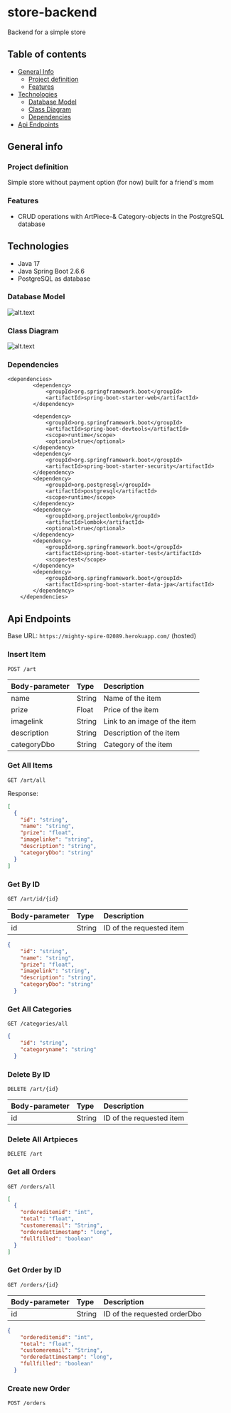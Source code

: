 # store-backend

Backend for a simple store

## Table of contents

* [General Info](#general-info)
    * [Project definition](#project-definition)
    * [Features](#features)
* [Technologies](#technologies)
    * [Database Model](#database-model)
    * [Class Diagram](#class-diagram)
    * [Dependencies](#dependencies)
* [Api Endpoints](#api-endpoints)

## General info

### Project definition

Simple store without payment option (for now) built for a friend's mom

### Features

- CRUD operations with ArtPiece-& Category-objects in the PostgreSQL database

## Technologies

- Java 17
- Java Spring Boot 2.6.6
- PostgreSQL as database

### Database Model

![alt.text](./src/main/resources/static/DatabaseModel.png)

### Class Diagram

![alt.text](./src/main/resources/static/ShopBackendClassdiagram.png)

### Dependencies

```
<dependencies>
		<dependency>
			<groupId>org.springframework.boot</groupId>
			<artifactId>spring-boot-starter-web</artifactId>
		</dependency>

		<dependency>
			<groupId>org.springframework.boot</groupId>
			<artifactId>spring-boot-devtools</artifactId>
			<scope>runtime</scope>
			<optional>true</optional>
		</dependency>
		<dependency>
			<groupId>org.springframework.boot</groupId>
			<artifactId>spring-boot-starter-security</artifactId>
		</dependency>
		<dependency>
			<groupId>org.postgresql</groupId>
			<artifactId>postgresql</artifactId>
			<scope>runtime</scope>
		</dependency>
		<dependency>
			<groupId>org.projectlombok</groupId>
			<artifactId>lombok</artifactId>
			<optional>true</optional>
		</dependency>
		<dependency>
			<groupId>org.springframework.boot</groupId>
			<artifactId>spring-boot-starter-test</artifactId>
			<scope>test</scope>
		</dependency>
		<dependency>
			<groupId>org.springframework.boot</groupId>
			<artifactId>spring-boot-starter-data-jpa</artifactId>
		</dependency>
	</dependencies>
```

## Api Endpoints

Base URL: ```https://mighty-spire-02089.herokuapp.com/``` (hosted)

### Insert Item

```http
POST /art
```

|Body-parameter | Type | Description |
| :--- | :--- | :---|
| name | String | Name of the item |
| prize | Float | Price of the item |
| imagelink | String | Link to an image of the item |
| description | String | Description of the item |
| categoryDbo | String | Category of the item |

### Get All Items

```http
GET /art/all
```

Response:

```json
[
  {
    "id": "string",
    "name": "string",
    "prize": "float",
    "imagelinke": "string",
    "description": "string",
    "categoryDbo": "string"
  }
]
```

### Get By ID

```http
GET /art/id/{id}
```

|Body-parameter | Type | Description |
| :--- | :--- | :---|
| id | String | ID of the requested item |

```json
{
    "id": "string",
    "name": "string",
    "prize": "float",
    "imagelink": "string",
    "description": "string",
    "categoryDbo": "string"
  }
```

### Get All Categories

```http
GET /categories/all
```

```json
{
    "id": "string",
    "categoryname": "string"
  }
```

### Delete By ID

```http
DELETE /art/{id}
```

|Body-parameter | Type | Description |
| :--- | :--- | :---|
| id | String | ID of the requested item |

### Delete All Artpieces

```http
DELETE /art
```

### Get all Orders

```http
GET /orders/all
```

```json
[
  {
    "ordereditemid": "int",
    "total": "float",
    "customeremail": "String",
    "orderedattimestamp": "long",
    "fullfilled": "boolean"
  }
]
```

### Get Order by ID

```http
GET /orders/{id}
```

|Body-parameter | Type | Description |
| :--- | :--- | :---|
| id | String | ID of the requested orderDbo |

```json
{
    "ordereditemid": "int",
    "total": "float",
    "customeremail": "String",
    "orderedattimestamp": "long",
    "fullfilled": "boolean"
  }
```

### Create new Order

```http
POST /orders
```



